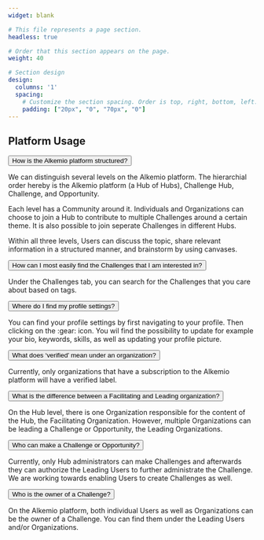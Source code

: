 ```yaml
---
widget: blank

# This file represents a page section.
headless: true

# Order that this section appears on the page.
weight: 40

# Section design
design:
  columns: '1'
  spacing:
    # Customize the section spacing. Order is top, right, bottom, left.
    padding: ["20px", "0", "70px", "0"]
---
```

<h2 class="pb-2 font-weight-bold"> Platform Usage </h2>
<!-- Title of collapisble -->
<button type="button" class="collapsible" data-toggle="collapse" data-target="#platform-structured">How is the Alkemio platform structured?
</button>
<!-- Content of collapisible -->

<div id="platform-structured" class="collapse">
  <div class="content">
    <p>We can distinguish several levels on the Alkemio platform. The hierarchial order hereby is the Alkemio platform (a Hub of Hubs), Challenge Hub, Challenge, and Opportunity.</p>
    <p>Each level has a Community around it. Individuals and Organizations can choose to join a Hub to contribute to multiple Challenges around a certain theme. It is also possible to join seperate Challenges in different Hubs.</p>
    <p>Within all three levels, Users can discuss the topic, share relevant information in a structured manner, and brainstorm by using canvases.</p>
  </div>
</div>
<!-- Title of collapisble -->
<button type="button" class="collapsible" data-toggle="collapse" data-target="#platform-challenges">How can I most easily find the Challenges that I am interested in?
</button>
<!-- Content of collapisible -->

<div id="platform-challenges" class="collapse">
  <div class="content">
    <p>Under the Challenges tab, you can search for the Challenges that you care about based on tags.
  </p>
  </div>
</div>
<!-- Title of collapisble -->
<button type="button" class="collapsible" data-toggle="collapse" data-target="#platform-profile-settings">Where do I find my profile settings?
</button>
<!-- Content of collapisible -->
<div id="platform-profile-settings" class="collapse">
  <div class="content">
    <p>You can find your profile settings by first navigating to your profile. Then clicking on the :gear: icon. You wil find the possibility to update for example your bio, keywords, skills, as well as updating your profile picture.
  </p>
  </div>
</div>
<!-- Title of collapisble -->
<button type="button" class="collapsible" data-toggle="collapse" data-target="#platform-organization-verified">What does ‘verified’ mean under an organization?
</button>
<!-- Content of collapisible -->
<div id="platform-organization-verified" class="collapse">
  <div class="content">
    <p>Currently, only organizations that have a subscription to the Alkemio platform will have a verified label.
  </p>
  </div>
</div>
<!-- Title of collapisble -->
<button type="button" class="collapsible" data-toggle="collapse" data-target="#platform-facilitating">What is the difference between a Facilitating and Leading organization?
</button>
<!-- Content of collapisible -->
<div id="platform-facilitating" class="collapse">
  <div class="content">
    <p>On the Hub level, there is one Organization responsible for the content of the Hub, the Facilitating Organization. However, multiple Organizations can be leading a Challenge or Opportunity, the Leading Organizations.
  </p>
  </div>
</div>
<!-- Title of collapisble -->
<button type="button" class="collapsible" data-toggle="collapse" data-target="#platform-make-challenge">Who can make a Challenge or Opportunity?
</button>
<!-- Content of collapisible -->

<div id="platform-make-challenge" class="collapse">
  <div class="content">
    <p>Currently, only Hub administrators can make Challenges and afterwards they can authorize the Leading Users to further administrate the Challenge. We are working towards enabling Users to create Challenges as well.
  </p>
  </div>
</div>
<!-- Title of collapisble -->
<button type="button" class="collapsible" data-toggle="collapse" data-target="#platform-owner-challenge">Who is the owner of a Challenge?
</button>
<!-- Content of collapisible -->

<div id="platform-owner-challenge" class="collapse">
  <div class="content">
    <p>On the Alkemio platform, both individual Users as well as Organizations can be the owner of a Challenge. You can find them under the Leading Users and/or Organizations.
  </p>
  </div>
</div>